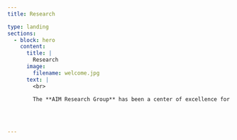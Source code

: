 ```yaml
---
title: Research

type: landing
sections:
  - block: hero
    content:
      title: |
        Research
      image:
        filename: welcome.jpg
      text: |
        <br>
        
        The **AIM Research Group** has been a center of excellence for Microelectronic research, teaching, and practice since its founding in 2016.
  
 


---
```

